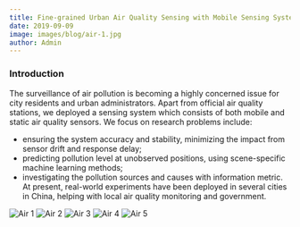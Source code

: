 ```yaml
---
title: Fine-grained Urban Air Quality Sensing with Mobile Sensing Systems
date: 2019-09-09
image: images/blog/air-1.jpg
author: Admin
---
```


### Introduction
The surveillance of air pollution is becoming a highly concerned issue for city residents and urban administrators. Apart from official air quality stations, we deployed a sensing system which consists of both mobile and static air quality sensors. We focus on research problems include:

- ensuring the system accuracy and stability, minimizing the impact from sensor drift and response delay;
- predicting pollution level at unobserved positions, using scene-specific machine learning methods;
- investigating the pollution sources and causes with information metric. At present, real-world experiments have been deployed in several cities in China, helping with local air quality monitoring and government.

![Air 1](../../../images/blog/air-1.jpg)
![Air 2](../../../images/blog/air-2.jpg)
![Air 3](../../../images/blog/air-3.jpg)
![Air 4](../../../images/blog/air-4.jpg)
![Air 5](../../../images/blog/air-5.jpg)